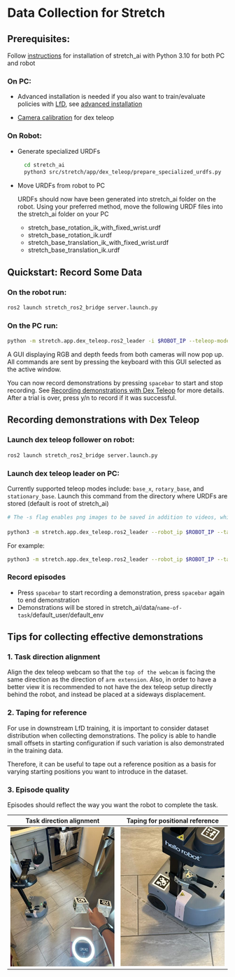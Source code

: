 # Data Collection for Stretch

## Prerequisites:

Follow [instructions](../README.md#Installation) for installation of stretch_ai with Python 3.10 for both PC and robot

### On PC:

- Advanced installation is needed if you also want to train/evaluate policies with [LfD](learning_from_demonstration.md), see [advanced installation](../README.md#advanced-installation-pc-only)

- [Camera calibration](https://github.com/hello-robot/stretch_dex_teleop?tab=readme-ov-file#generate-specialized-urdfs) for dex teleop

### On Robot:

- Generate specialized URDFs

  ```bash
    cd stretch_ai
    python3 src/stretch/app/dex_teleop/prepare_specialized_urdfs.py
  ```

- Move URDFs from robot to PC

  URDFs should now have been generated into stretch_ai folder on the robot. Using your preferred method, move the following URDF files into the stretch_ai folder on your PC

  - stretch_base_rotation_ik_with_fixed_wrist.urdf
  - stretch_base_rotation_ik.urdf
  - stretch_base_translation_ik_with_fixed_wrist.urdf
  - stretch_base_translation_ik.urdf

## Quickstart: Record Some Data

### On the robot run:

```bash
ros2 launch stretch_ros2_bridge server.launch.py
```

### On the PC run:

```bash
python -m stretch.app.dex_teleop.ros2_leader -i $ROBOT_IP --teleop-mode base_x --save-images --record-success --task-name default_task
```

A GUI displaying RGB and depth feeds from both cameras will now pop up. All commands are sent by pressing the keyboard with this GUI selected as the active window.

You can now record demonstrations by pressing `spacebar` to start and stop recording. See [Recording demonstrations with Dex Teleop](data_collection.md#recording-demonstrations-with-dex-teleop) for more details. After a trial is over, press y/n to record if it was successful.

## Recording demonstrations with Dex Teleop

### Launch dex teleop follower on robot:

```bash
ros2 launch stretch_ros2_bridge server.launch.py
```

### Launch dex teleop leader on PC:

Currently supported teleop modes include: `base_x`, `rotary_base`, and `stationary_base`.
Launch this command from the directory where URDFs are stored (default is root of stretch_ai)

```bash
# The -s flag enables png images to be saved in addition to videos, which is faster for model training if training is CPU bound (no video decoding)

python3 -m stretch.app.dex_teleop.ros2_leader --robot_ip $ROBOT_IP --task-name <name-of-task> --teleop-mode <teleop-mode> --save-images
```

For example:

```bash
python3 -m stretch.app.dex_teleop.ros2_leader --robot_ip $ROBOT_IP --task-name default_task --teleop-mode base_x --save-images
```

### Record episodes

- Press `spacebar` to start recording a demonstration, press `spacebar` again to end demonstration
- Demonstrations will be stored in stretch_ai/data/`name-of-task`/default_user/default_env

## Tips for collecting effective demonstrations

### 1. Task direction alignment

Align the dex teleop webcam so that the `top of the webcam` is facing the same direction as the direction of `arm extension`. Also, in order to have a better view it is recommended to not have the dex teleop setup directly behind the robot, and instead be placed at a sideways displacement.

### 2. Taping for reference

For use in downstream LfD training, it is important to consider dataset distribution when collecting demonstrations. The policy is able to handle small offsets in starting configuration if such variation is also demonstrated in the training data.

Therefore, it can be useful to tape out a reference position as a basis for varying starting positions you want to introduce in the dataset.

### 3. Episode quality

Episodes should reflect the way you want the robot to complete the task.

|       Task direction alignment       |  Taping for positional reference  |
| :----------------------------------: | :-------------------------------: |
| ![](./images/dex_teleop_example.jpg) | ![](./images/robot_alignment.jpg) |
